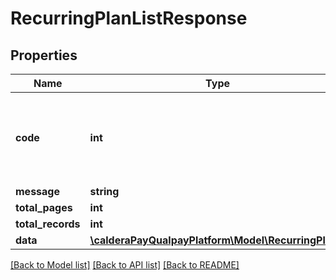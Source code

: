 # RecurringPlanListResponse

## Properties
Name | Type | Description | Notes
------------ | ------------- | ------------- | -------------
**code** | **int** | Response code from API. 0 indicates success. Refer to &lt;a href&#x3D;\&quot;/developer/api/reference#api-response-codes\&quot;target&#x3D;\&quot;_blank\&quot;&gt;Platform API Response Codes&lt;/a&gt; for entire list of return codes. | 
**message** | **string** | A short description of the API response code. | 
**total_pages** | **int** | Total Number of pages. | 
**total_records** | **int** | Total number of records. | 
**data** | [**\calderaPayQualpayPlatform\Model\RecurringPlan[]**](RecurringPlan.md) | An array of the resource object. | 

[[Back to Model list]](../README.md#documentation-for-models) [[Back to API list]](../README.md#documentation-for-api-endpoints) [[Back to README]](../README.md)


